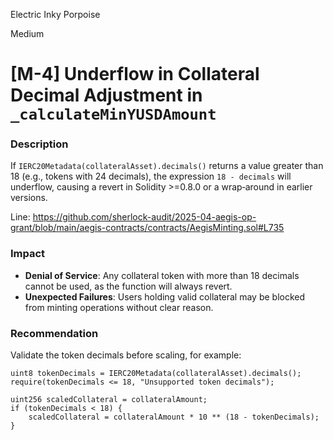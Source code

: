 Electric Inky Porpoise

Medium

# [M-4] Underflow in Collateral Decimal Adjustment in `_calculateMinYUSDAmount`


### Description

If `IERC20Metadata(collateralAsset).decimals()` returns a value greater than 18 (e.g., tokens with 24 decimals), the expression `18 - decimals` will underflow, causing a revert in Solidity >=0.8.0 or a wrap‑around in earlier versions.

Line: https://github.com/sherlock-audit/2025-04-aegis-op-grant/blob/main/aegis-contracts/contracts/AegisMinting.sol#L735

### Impact

- **Denial of Service**: Any collateral token with more than 18 decimals cannot be used, as the function will always revert.  
- **Unexpected Failures**: Users holding valid collateral may be blocked from minting operations without clear reason.

### Recommendation

Validate the token decimals before scaling, for example:

```solidity
uint8 tokenDecimals = IERC20Metadata(collateralAsset).decimals();
require(tokenDecimals <= 18, "Unsupported token decimals");

uint256 scaledCollateral = collateralAmount;
if (tokenDecimals < 18) {
    scaledCollateral = collateralAmount * 10 ** (18 - tokenDecimals);
}
```
